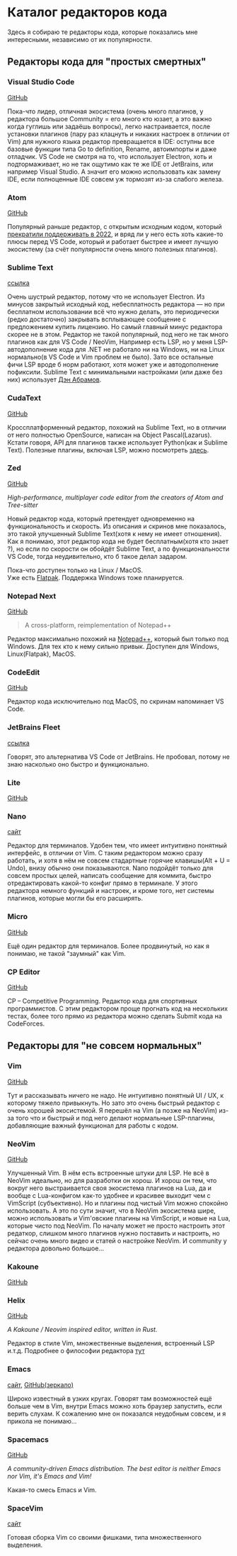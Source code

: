 # Каталог редакторов кода

Здесь я собираю те редакторы кода,
которые показались мне интересными, независимо от их популярности.

## Редакторы кода для "простых смертных"

### Visual Studio Code

[GitHub](https://github.com/microsoft/vscode)

Пока-что лидер, отличная экосистема
(очень много плагинов, у редактора большое Community = его много кто юзает,
а это важно когда гуглишь или задаёшь вопросы),
легко настраивается, после установки плагинов
(пару раз клацнуть и никаких настроек в отличии от Vim)
для нужного языка редактор превращается в IDE: оступны все базовые функции
типа Go to definition, Rename, автоимпорты и даже отладчик.
VS Code не смотря на то, что использует Electron,
хоть и подтормаживает, но не так ощутимо как те же IDE от JetBrains,
или например Visual Studio. А значит его можно использовать как
замену IDE, если полноценные IDE совсем уж тормозят из-за слабого железа.

### Atom

[GitHub](https://github.com/atom/atom)

Популярный раньше редактор, с открытым исходным кодом,
который [прекратили поддерживать в 2022](https://github.blog/2022-06-08-sunsetting-atom/),
и вряд ли у него есть хоть какие-то плюсы перед VS Code, который и работает быстрее
и имеет лучшую экосистему (за счёт популярности очень много полезных плагинов).

### Sublime Text

[ссылка](https://www.sublimetext.com)

Очень шустрый редактор, потому что не использует Electron.
Из минусов закрытый исходный код, небесплатность редактора —
но при бесплатном использовании всё что нужно делать,
это периодически (редко достаточно) закрывать всплывающее
сообщение с предложением купить лицензию.
Но самый главный минус редактора скорее не в этом.
Редактор не такой популярный,
под него не так много плагинов как для VS Code / NeoVim,
Например есть LSP, но у меня LSP-автодополнение кода для .NET
не работало ни на Windows, ни на Linux нормально(в VS Code и Vim проблем не было).
Зато все остальные фичи LSP вроде б норм работают, хотя может
уже и автодополнение пофиксили.
Sublime Text с минимальными настройками (или даже без них)
использует [Дэн Абрамов](https://twitter.com/dan_abramov).

### CudaText

[GitHub](https://github.com/Alexey-T/CudaText)

Кроссплатформенный редактор, похожий на Sublime Text,
но в отличии от него полностью OpenSource, написан на Object Pascal(Lazarus).
Кстати говоря, API для плагинов также использует Python(как и Sublime Text).
Полезные плагины, включая LSP, можно посмотреть
[здесь](https://wiki.freepascal.org/CudaText_plugins).

### Zed

[GitHub](https://github.com/zed-industries/zed)

_High-performance, multiplayer code editor from the creators of Atom and Tree-sitter_

Новый редактор кода, который претендует одновременно
на функциональность и скорость. Из описания и скринов
мне показалось, это такой улучшенный Sublime Text(хотя к нему не имеет отношения).
Как я понимаю, этот редактор кода не будет бесплатным(хотя кто знает ?), но
если по скорости он обойдёт Sublime Text, а по функциональности VS Code,
тогда неудивительно, кто б такое делал задаром.

Пока-что доступен только на Linux / MacOS. \
Уже есть [Flatpak](https://flathub.org/apps/dev.zed.Zed).
Поддержка Windows тоже планируется.

### Notepad Next

[GitHub](https://github.com/dail8859/NotepadNext)

>A cross-platform, reimplementation of Notepad++

Редактор максимально похожий на
[Notepad++](https://github.com/notepad-plus-plus/notepad-plus-plus),
который был только под Windows. Для тех кто к нему сильно привык.
Доступен для Windows, Linux(Flatpak), MacOS.

### CodeEdit

[GitHub](https://github.com/CodeEditApp/CodeEdit)

Редактор кода исключительно под MacOS, по скринам напоминает VS Code.

### JetBrains Fleet

[ссылка](https://www.jetbrains.com/fleet/)

Говорят, это альтернатива VS Code от JetBrains.
Не пробовал, потому не знаю насколько оно быстро и функционально.

### Lite

[GitHub](https://github.com/rxi/lite)

### Nano

[сайт](https://www.nano-editor.org)

Редактор для терминалов. Удобен тем,
что имеет интуитивно понятный интерфейс,
в отличии от Vim. С таким редактором можно сразу работать, и хотя в нём
не совсем стадартные горячие клавишы(Alt + U = Undo), внизу обычно они показываются.
Nano подойдёт только для совсем простых целей,
написать сообщение для коммита, быстро отредактировать какой-то
конфиг прямо в терминале. У этого редактора немного функций и настроек,
и кроме того, нет системы плагинов, которые могли бы его расширять.

### Micro

[GitHub](https://github.com/zyedidia/micro)

Ещё один редактор для терминалов.
Более продвинутый, но как я понимаю, не такой "заумный" как Vim.

### CP Editor

[GitHub](https://github.com/cpeditor/cpeditor)

CP – Competitive Programming.
Редактор кода для спортивных программистов.
С этим редактором проще прогнать код на нескольких тестах,
более того прямо из редактора можно сделать Submit кода на CodeForces.

## Редакторы для "не совсем нормальных"

### Vim

[GitHub](https://github.com/vim/vim)

Тут и рассказывать ничего не надо.
Не интуитивно понятный UI / UX, к которому тяжело привыкнуть.
Но зато это очень быстрый редактор с очень хорошей экосистемой.
Я перешёл на Vim (а позже на NeoVim) из-за того что и быстрый и под него делают
нормальные LSP-плагины, добавляющие важный функционал для работы с кодом.

### NeoVim

[GitHub](https://github.com/neovim/neovim)

Улучшенный Vim. В нём есть встроенные штуки для LSP.
Не всё в NeoVim идеально, но для разработки он хорош.
И хорош он тем, что вокруг него выстраивается своя экосистема
плагинов на Lua, да и вообще с Lua-конфигом как-то удобнее
и красивее выходит чем с VimScript (субъективно). Но и
плагины под чистый Vim можно спокойно использовать.
А это по сути значит, что в NeoVim экосистема шире,
можно использовать и Vim'овские плагины на VimScript,
и новые на Lua, которые чисто под NeoVim.
По началу может не просто настроить этот редаткор,
слишком много плагинов нужно поставить и настроить,
но сейчас очень много видео и статей о настройке NeoVim.
И community у редактора довольно большое...

### Kakoune

[GitHub](https://github.com/mawww/kakoune)

### Helix

[GitHub](https://github.com/helix-editor/helix)

_A Kakoune / Neovim inspired editor, written in Rust._

Редактор в стиле Vim, множественные выделения,
встроенный LSP и.т.д. Подробнее о философии редактора
[тут](https://kakoune.org/why-kakoune/why-kakoune.html)

### Emacs

[сайт](https://www.gnu.org/software/emacs/),
[GitHub(зеркало)](https://github.com/emacs-mirror/emacs)

Широко известный в узких кругах.
Говорят там возможностей ещё больше чем в Vim,
внутри Emacs можно хоть браузер запустить, если верить слухам.
К сожалению мне он показался неудобным совсем,
и я прикола не понимаю...

### Spacemacs

[GitHub](https://github.com/syl20bnr/spacemacs)

_A community-driven Emacs distribution.
The best editor is neither Emacs nor Vim, it's Emacs *and* Vim!_

Какая-то смесь Emacs и Vim.

### SpaceVim

[сайт](https://spacevim.org)

Готовая сборка Vim со своими фишками,
типа множественного выделения.
